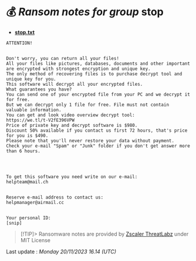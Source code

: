 # 💰 _Ransom notes for group_ stop
* **[stop.txt](https://ransomware.live/ransomware_notes/stop/stop.txt)**

```
ATTENTION!
 
 
Don't worry, you can return all your files!
All your files like pictures, databases, documents and other important are encrypted with strongest encryption and unique key.
The only method of recovering files is to purchase decrypt tool and unique key for you.
This software will decrypt all your encrypted files.
What guarantees you have?
You can send one of your encrypted file from your PC and we decrypt it for free.
But we can decrypt only 1 file for free. File must not contain valuable information.
You can get and look video overview decrypt tool:
https://we.tl/t-V2fE396VPW
Price of private key and decrypt software is $980.
Discount 50% available if you contact us first 72 hours, that's price for you is $490.
Please note that you'll never restore your data without payment.
Check your e-mail "Spam" or "Junk" folder if you don't get answer more than 6 hours.
 
 
 
 
To get this software you need write on our e-mail:
helpteam@mail.ch
 
 
Reserve e-mail address to contact us:
helpmanager@airmail.cc
 
 
Your personal ID:
[snip]

```


> [!TIP]> Ransomware notes are provided by [Zscaler ThreatLabz](https://github.com/threatlabz/ransomware_notes) under MIT License
> 




Last update : _Monday 20/11/2023 16.14 (UTC)_

